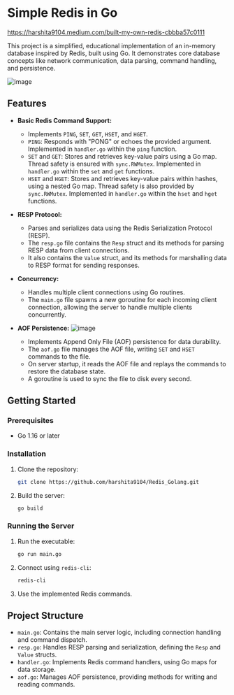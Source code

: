 # Simple Redis in Go

https://harshita9104.medium.com/built-my-own-redis-cbbba57c0111

This project is a simplified, educational implementation of an in-memory database inspired by Redis, built using Go. It demonstrates core database concepts like network communication, data parsing, command handling, and persistence.

![image](https://github.com/user-attachments/assets/99c0ebac-e87e-45b5-a1a3-0ae8071cf48d)


## Features

- **Basic Redis Command Support:**
  - Implements `PING`, `SET`, `GET`, `HSET`, and `HGET`.
  - `PING`: Responds with "PONG" or echoes the provided argument. Implemented in `handler.go` within the `ping` function.
  - `SET` and `GET`: Stores and retrieves key-value pairs using a Go map. Thread safety is ensured with `sync.RWMutex`. Implemented in `handler.go` within the `set` and `get` functions.
  - `HSET` and `HGET`: Stores and retrieves key-value pairs within hashes, using a nested Go map. Thread safety is also provided by `sync.RWMutex`. Implemented in `handler.go` within the `hset` and `hget` functions.
- **RESP Protocol:**
  - Parses and serializes data using the Redis Serialization Protocol (RESP).
  - The `resp.go` file contains the `Resp` struct and its methods for parsing RESP data from client connections.
  - It also contains the `Value` struct, and its methods for marshalling data to RESP format for sending responses.
- **Concurrency:**
  - Handles multiple client connections using Go routines.
  - The `main.go` file spawns a new goroutine for each incoming client connection, allowing the server to handle multiple clients concurrently.
- **AOF Persistence:**
![image](https://github.com/user-attachments/assets/d1230b38-8855-44b5-a0be-4d4b8739ffd0)

  - Implements Append Only File (AOF) persistence for data durability.
  - The `aof.go` file manages the AOF file, writing `SET` and `HSET` commands to the file.
  - On server startup, it reads the AOF file and replays the commands to restore the database state.
  - A goroutine is used to sync the file to disk every second.

## Getting Started

### Prerequisites

- Go 1.16 or later

### Installation

1.  Clone the repository:

    ```bash
    git clone https://github.com/harshita9104/Redis_Golang.git
    ```

2.  Build the server:

    ```bash
    go build
    ```

### Running the Server

1.  Run the executable:

    ```bash
    go run main.go
    ```

2.  Connect using `redis-cli`:

    ```bash
    redis-cli
    ```

3.  Use the implemented Redis commands.

## Project Structure

- `main.go`: Contains the main server logic, including connection handling and command dispatch.
- `resp.go`: Handles RESP parsing and serialization, defining the `Resp` and `Value` structs.
- `handler.go`: Implements Redis command handlers, using Go maps for data storage.
- `aof.go`: Manages AOF persistence, providing methods for writing and reading commands.
